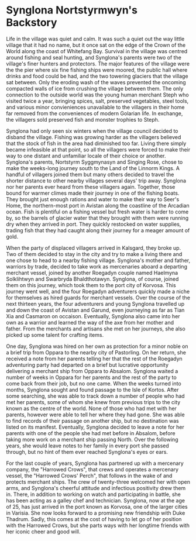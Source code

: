 # Synglona Nortstyrmwyn's Backstory

Life in the village was quiet and calm. It was such a quiet out the way little village that it had no name, but it once sat on the edge of the Crown of the World along the coast of Whitefang Bay. Survival in the village was centred around fishing and seal hunting, and Synglona's parents were two of the village's finer hunters and protectors. The major features of the village were the the pier where six fine fishing ships were moored, the public hall where drinks and food could be had, and the two towering glaciers that the village sat between. Only the eroding wash of the waves prevented the oncoming compacted walls of ice from crushing the village between them. The only connection to the outside world was the young human merchant Steph who visited twice a year, bringing spices, salt, preserved vegetables, steel tools, and various minor convieniences unavailable to the villagers in their home far removed from the conveniences of modern Golarian life. In exchange, the villagers sold preserved fish and monster trophies to Steph.

Synglona had only seen six winters when the village council decided to disband the village. Fishing was growing harder as the villagers believed that the stock of fish in the area had diminished too far. Living there simply became infeasible at that point, so all the villagers were forced to make their way to one distant and unfamiliar locale of their choice or another. Synglona's parents, Nortstyrm Syggmynasyn and Singing Rose, chose to make the weeks-long journey south to the Land of the Linnorm Kings. A handful of villagers joined them but many others decided to travel the shorter distance to other nearby villages several days' trip away. Synglona nor her parents ever heard from these villagers again. Together, those bound for warmer climes made their journey in one of the fishing boats. They brought just enough rations and water to make their way to Seer's Home, the northern-most port in Avistan along the coastline of the Arcadian ocean. Fish is plentiful on a fishing vessel but fresh water is harder to come by, so the barrels of glacier water that they brought with them were running dry when they arrived in port. They quickly restocked on water supplies, trading fish that they had caught along their journey for a meager amount of gold.

When the party of displaced villagers arrived in Kalsgard, they broke up. Two of them decided to stay in the city and try to make a living there and one chose to head to a nearby fishing village. Synglona's mother and father, warriors by trade, decided to take work as mercenaries aboard a departing merchant vessel, joined by another Roegadyn couple named Haelmyna Solklihtwyn and Swarbryda Bhaldthotawyn. Synglona, of course, joined them on this journey, which took them to the port city of Korvosa. This journey went well, and the four Roegadyn adventurers quickly made a niche for themselves as hired guards for merchant vessels. Over the course of the next thirteen years, the four adventurers and young Synglona travelled up and down the coast of Avistan and Garund, even journeying as far as Tian Xia and Casmaron on occaison. Eventually, Synglona also came into her own as a warrior and learned the way of the axe from her mother and father. From the merchants and artisans she met on her journeys, she also picked up some talent for crafting items.

One day, Synglona was hired on her own as protection for a minor noble on a brief trip from Oppara to the nearby city of Pastorling. On her return, she received a note from her parents telling her that the rest of the Roegadyn adventuring party had departed on a brief but lucrative opportunity delivering a merchant ship from Oppara to Absalom. Synglona waited a number of weeks in Oppara for her parents and the rest of the party to come back from their job, but no one came. When the weeks turned into months, Synglona sought and found passage to the Isle of Kortos. After some searching, she was able to track down a number of people who had met her parents, some of whom she knew from previous trips to the city known as the centre of the world. None of those who had met with her parents, however were able to tell her where they had gone. She was able to find records of their passage on another ship, but no destination was listed on its manifest. Eventually, Synglona decided to leave a note for her parents with one of the people she had met before in Absalom, before taking more work on a merchant ship passing North. Over the following years, she would leave notes to her family in every port she passed through, but no hint of them ever reached Synglona's eyes or ears.

For the last couple of years, Synglona has partnered up with a mercenary company, the "Harrowed Crows", that crews and operates a mercenary vessel, the "Harrowed Crows' Perch", that follows in the wake of and protects merchant ships. The crew of twenty-three welcomed her with open arms, and Synglona's cheerful attitude and infectious positivity drew them in. There, in addition to working on watch and participating in battle, she has been acting as a galley chef and technician. Synglona, now at the age of 25, has just arrived in the port known as Korvosa, one of the larger cities in Varisia. She now looks forward to a promising new friendship with Duke Thadrum. Sadly, this comes at the cost of having to let go of her position with the Harrowed Crows, but she parts ways with her longtime friends with her iconic cheer and good will.
